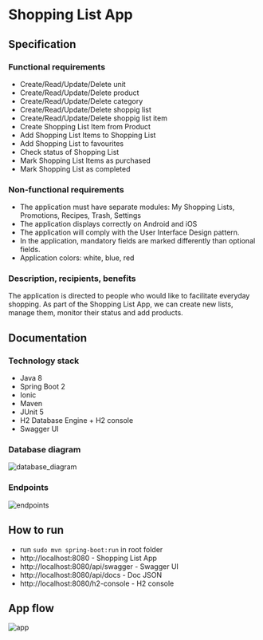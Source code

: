 # Shopping List App

## Specification
### Functional requirements
* Create/Read/Update/Delete unit
* Create/Read/Update/Delete product
* Create/Read/Update/Delete category
* Create/Read/Update/Delete shoppig list
* Create/Read/Update/Delete shoppig list item
* Create Shopping List Item from Product
* Add Shopping List Items to Shopping List
* Add Shopping List to favourites
* Check status of Shopping List
* Mark Shopping List Items as purchased
* Mark Shopping List as completed
### Non-functional requirements
* The application must have separate modules: My Shopping Lists, Promotions, Recipes, Trash, Settings
* The application displays correctly on Android and iOS
* The application will comply with the User Interface Design pattern.
* In the application, mandatory fields are marked differently than optional fields.
* Application colors: white, blue, red
### Description, recipients, benefits
The application is directed to people who would like to facilitate everyday shopping.
As part of the Shopping List App, we can create new lists, manage them, monitor their status and add products.
## Documentation
### Technology stack
- Java 8
- Spring Boot 2
- Ionic
- Maven
- JUnit 5
- H2 Database Engine + H2 console
- Swagger UI
### Database diagram
![database_diagram](/../master/src/main/resources/images/database_diagram.png?raw=true "database_diagram")
### Endpoints
![endpoints](/../master/src/main/resources/images/endpoints.png?raw=true "endpoints")

## How to run
* run `sudo mvn spring-boot:run` in root folder
* http://localhost:8080 - Shopping List App
* http://localhost:8080/api/swagger - Swagger UI
* http://localhost:8080/api/docs - Doc JSON
* http://localhost:8080/h2-console - H2 console

## App flow
![app](/../master/src/main/resources/images/app.gif?raw=true "app")
